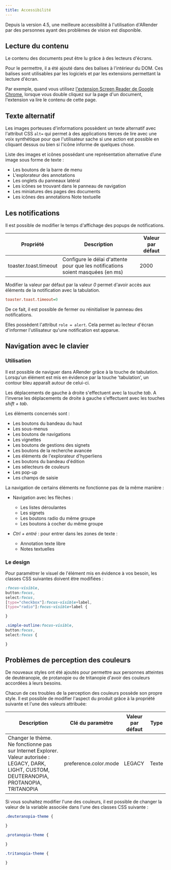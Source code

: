 ```yaml
---
title: Accessibilité
---
```


Depuis la version 4.5, une meilleure accessibilité à l'utilisation d'ARender par des personnes ayant des problèmes de vision est disponible.

## Lecture du contenu

Le contenu des documents peut être lu grâce à des lecteurs d'écrans. 

Pour le permettre, il a été ajouté dans des balises à l'intérieur du DOM. Ces balises sont utilisables par les logiciels et par les extensions permettant la lecture d'écran. 

Par exemple, quand vous utilisez [l'extension Screen Reader de Google Chrome](https://chrome.google.com/webstore/detail/screen-reader/kgejglhpjiefppelpmljglcjbhoiplfn), lorsque vous double cliquez sur la page d'un document, l'extension va lire le contenu de cette page. 

## Texte alternatif

Les images porteuses d'informations possèdent un texte alternatif avec l'attribut CSS `alt=` qui permet à des applications tierces de lire avec une voix synthétique pour que l'utilisateur sache si une action est possible en cliquant dessus ou bien si l'icône informe de quelques chose.

Liste des images et icônes possédant une représentation alternative d’une image sous forme de texte :

- Les boutons de la barre de menu
- L'explorateur des annotations
- Les onglets du panneaux latéral
- Les icônes se trouvant dans le panneau de navigation
- Les miniatures des pages des documents
- Les icônes des annotations Note textuelle


## Les notifications

Il est possible de modifier le temps d'affichage des popups de notifications. 

| Propriété                    | Description                                                                      | Valeur par défaut |
| ---------------------------- | -------------------------------------------------------------------------------- | ----------------- |
| toaster.toast.timeout        | Configure le délai d'attente pour que les notifications soient masquées (en ms)  | 2000              |


Modifier la valeur par défaut par la valeur *0* permet d'avoir accès aux éléments de la notification avec la tabulation. 


```cfg
toaster.toast.timeout=0
```


De ce fait, il est possible de fermer ou réinitialiser le panneau des notifications.


Elles possèdent l'attribut `role = alert`. Cela permet au lecteur d'écran d'informer l'utilisateur qu'une notification est apparue.


## Navigation avec le clavier

### Utilisation

Il est possible de naviguer dans ARender grâce à la touche de tabulation. Lorsqu'un élément est mis en évidence par la touche 'tabulation', un contour bleu apparaît autour de celui-ci.
 
Les déplacements de gauche à droite s'effectuent avec la touche *tab*. A l'inverse les déplacements de droite à gauche s'effectuent avec les touches *shift + tab*.

Les éléments concernés sont : 
- Les boutons du bandeau du haut
- Les sous-menus 
- Les boutons de navigations 
- Les vignettes
- Les boutons de gestions des signets
- Les boutons de la recherche avancée
- Les éléments de l'explorateur d'hyperliens
- Les boutons du bandeau d'édition
- Les sélecteurs de couleurs
- Les pop-up 
- Les champs de saisie


La navigation de certains éléments ne fonctionne pas de la même manière : 

- Navigation avec les flèches :
    - Les listes déroulantes
    - Les signets
    - Les boutons radio du même groupe 
    - Les boutons à cocher du même groupe 

- *Ctrl + entré* :
    pour entrer dans les zones de texte :
    - Annotation texte libre 
    - Notes textuelles


### Le design 

Pour paramétrer le visuel de l'élément mis en évidence à vos besoin, les classes CSS suivantes doivent être modifiées :  

<!-- Commentaire nettoyé -->

```css
:focus-visible,
button:focus,
select:focus,
[type="checkbox"]:focus-visible+label,
[type="radio"]:focus-visible+label {

}

.simple-outline:focus-visible,
button:focus,
select:focus {

}
```


## Problèmes de perception des couleurs 

De nouveaux styles ont été ajoutés pour permettre aux personnes atteintes de deutéranopie, de protanopie ou de tritanopie d'avoir des couleurs accordées à leurs besoins.

Chacun de ces troubles de la perception des couleurs possède son propre style. Il est possible de modifier l'aspect du produit grâce à la propriété suivante et l'une des valeurs attribuée: 

| Description                                                                                                                                     | Clé du paramètre        | Valeur par défaut | Type    |
| ----------------------------------------------------------------------------------------------------------------------------------------------- | ----------------------- | ----------------- | ------- |
| Changer le thème. Ne fonctionne pas sur Internet Explorer. Valeur autorisée : LEGACY, DARK, LIGHT, CUSTOM, DEUTERANOPIA, PROTANOPIA, TRITANOPIA | preference.color.mode   | LEGACY            | Texte   |



Si vous souhaitez modifier l'une des couleurs, il est possible de changer la valeur de la variable associée dans l'une des classes CSS suivante :

<!-- Commentaire nettoyé -->

```css
.deuteranopia-theme {

}

.protanopia-theme { 

}

.tritanopia-theme {

}
```

